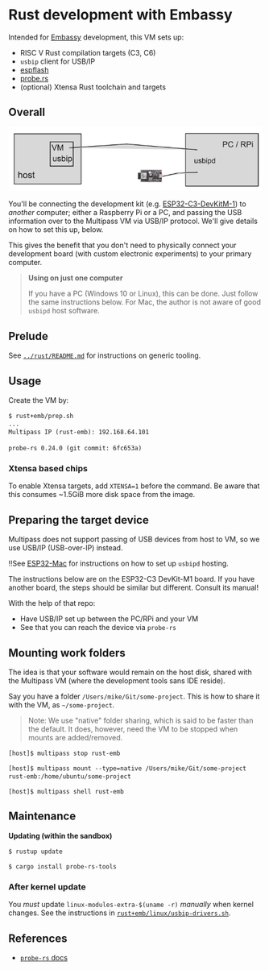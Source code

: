 # Rust development with Embassy

Intended for [Embassy](https://embassy.dev) development, this VM sets up:

- RISC V Rust compilation targets (C3, C6)
- `usbip` client for USB/IP
- [espflash](https://github.com/esp-rs/espflash)
- [probe.rs](https://probe.rs/)
- (optional) Xtensa Rust toolchain and targets

<!-- tbd.
- `nightly` toolchain, as long as it's needed/favoured by Embassy
-->


## Overall

![](.images/diagram.png)

You'll be connecting the development kit (e.g. [ESP32-C3-DevKitM-1](https://docs.espressif.com/projects/esp-idf/en/v5.2/esp32c3/hw-reference/esp32c3/user-guide-devkitm-1.html#esp32-c3-devkitm-1)) to *another* computer; either a Raspberry Pi or a PC, and passing the USB information over to the Multipass VM via USB/IP protocol. We'll give details on how to set this up, below.

This gives the benefit that you don't need to physically connect your development board (with custom electronic experiments) to your primary computer.

>**Using on just one computer**
>
>If you have a PC (Windows 10 or Linux), this can be done. Just follow the same instructions below. For Mac, the author is not aware of good `usbipd` host software.


## Prelude

See [`../rust/README.md`](../rust/README.md) for instructions on generic tooling.

## Usage

Create the VM by:

```
$ rust+emb/prep.sh
...
Multipass IP (rust-emb): 192.168.64.101

probe-rs 0.24.0 (git commit: 6fc653a)
```

### Xtensa based chips

To enable Xtensa targets, add `XTENSA=1` before the command. Be aware that this consumes ~1.5GiB more disk space from the image.


## Preparing the target device

Multipass does not support passing of USB devices from host to VM, so we use USB/IP (USB-over-IP) instead. 

‼️See [ESP32-Mac](https://github.com/lure23/ESP32-Mac?tab=readme-ov-file#alternative-b-connecting-the-device-through-windows) for instructions on how to set up `usbipd` hosting.

The instructions below are on the ESP32-C3 DevKit-M1 board. If you have another board, the steps should be similar but different. Consult its manual!

With the help of that repo:

- Have USB/IP set up between the PC/RPi and your VM
- See that you can reach the device via `probe-rs`

<!-- tbd. give test instructions for each of the above steps
-->

<!-- tbd. Move much of this stuff to (revised `ESP32-Mac` - it deserves to be there!

### Connect the devkit (USB); start USB/IP sharing

Connect the development board to your PC/RPi. If it needs drivers, install them.

>See [Establish Serial Connection with ESP32](https://www.google.com/url?sa=t&source=web&rct=j&opi=89978449&url=https://docs.espressif.com/projects/esp-idf/en/stable/esp32/get-started/establish-serial-connection.html&ved=2ahUKEwikh-etgLWGAxUPJRAIHdwSDVwQFnoECBUQAQ&usg=AOvVaw047kPSwHcYVvG7s8epqZTL) (Espressif docs)

-->

## Mounting work folders

The idea is that your software would remain on the host disk, shared with the Multipass VM (where the development tools sans IDE reside).

Say you have a folder `/Users/mike/Git/some-project`. This is how to share it with the VM, as `~/some-project`.

>Note: We use "native" folder sharing, which is said to be faster than the default. It does, however, need the VM to be stopped when mounts are added/removed.

```
[host]$ multipass stop rust-emb
```

```
[host]$ multipass mount --type=native /Users/mike/Git/some-project rust-emb:/home/ubuntu/some-project
```

```
[host]$ multipass shell rust-emb
```


## Maintenance

**Updating (within the sandbox)**

```
$ rustup update
```
   
```
$ cargo install probe-rs-tools
```

### After kernel update

You _must_ update `linux-modules-extra-$(uname -r)` _manually_ when kernel changes. See the instructions in [`rust+emb/linux/usbip-drivers.sh`](./rust+emb/linux/usbip-drivers.sh).


## References

- [`probe-rs` docs](https://probe.rs/docs/)
